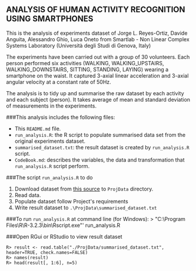 ## ANALYSIS OF HUMAN ACTIVITY RECOGNITION USING SMARTPHONES

This is the analysis of experiments dataset of Jorge L. Reyes-Ortiz, Davide Anguita, Alessandro Ghio, Luca Oneto from Smartlab - Non Linear Complex Systems Laboratory (Università degli Studi di Genova, Italy)

The experiments have been carried out with a group of 30 volunteers. Each person performed six activities (WALKING, WALKING_UPSTAIRS, WALKING_DOWNSTAIRS, SITTING, STANDING, LAYING) wearing a smartphone on the waist. It captured 3-axial linear acceleration and 3-axial angular velocity at a constant rate of 50Hz.

The analysis is to tidy up and summarise the raw dataset by each activity and each subject (person). It takes average of mean and standard deviation of measurements in the experiments.

###This analysis includes the following files:
- This `README.md` file.
- `run_analysis.R`: the R script to populate summarised data set from the original experiments dataset.
- `summarised_dataset.txt`: the result dataset is created by `run_analysis.R` script.
- `CodeBook.md`: describes the variables, the data and transformation that `run_analysis.R` script perform.
 
###The script `run_analysis.R` to do
1. Download dataset from [this source](https://d396qusza40orc.cloudfront.net/getdata%2Fprojectfiles%2FUCI%20HAR%20Dataset.zip) to `ProjData` directory.
2. Read data.
3. Populate dataset follow Project's requirements
4. Write result dataset to `.\ProjData\summarised_dataset.txt`

###To run `run_analysis.R` at command line (for Windows):
    > "C:\Program Files\R\R-3.2.3\bin\Rscript.exe"' run_analysis.R

###Open RGui or RStudio to view result dataset

    R> result <- read.table("./ProjData/summarised_dataset.txt", header=TRUE, check.names=FALSE)
    R> names(result)
    R> head(result[, 1:6], n=5)


